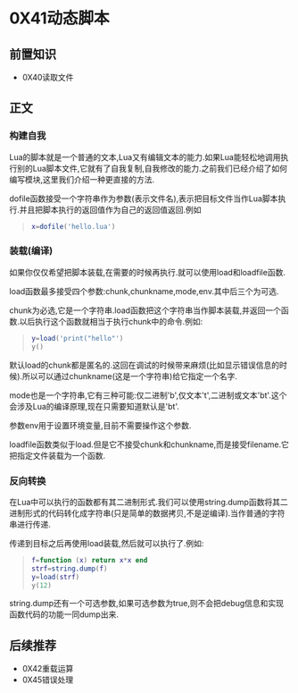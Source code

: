 # 0X41动态脚本

## 前置知识

* 0X40读取文件

## 正文

### 构建自我

Lua的脚本就是一个普通的文本,Lua又有编辑文本的能力.如果Lua能轻松地调用执行别的Lua脚本文件,它就有了自我复制,自我修改的能力.之前我们已经介绍了如何编写模块,这里我们介绍一种更直接的方法.

dofile函数接受一个字符串作为参数(表示文件名),表示把目标文件当作Lua脚本执行.并且把脚本执行的返回值作为自己的返回值返回.例如

>```lua
>x=dofile('hello.lua')
>```

### 装载(编译)

如果你仅仅希望把脚本装载,在需要的时候再执行.就可以使用load和loadfile函数.

load函数最多接受四个参数:chunk,chunkname,mode,env.其中后三个为可选.

chunk为必选,它是一个字符串.load函数把这个字符串当作脚本装载,并返回一个函数.以后执行这个函数就相当于执行chunk中的命令.例如:

>```lua
>y=load('print("hello"')
>y()
>```

默认load的chunk都是匿名的.这回在调试的时候带来麻烦(比如显示错误信息的时候).所以可以通过chunkname(这是一个字符串)给它指定一个名字.

mode也是一个字符串,它有三种可能:仅二进制'b',仅文本't',二进制或文本'bt'.这个会涉及Lua的编译原理,现在只需要知道默认是'bt'.

参数env用于设置环境变量,目前不需要操作这个参数.

loadfile函数类似于load.但是它不接受chunk和chunkname,而是接受filename.它把指定文件装载为一个函数.

### 反向转换

在Lua中可以执行的函数都有其二进制形式.我们可以使用string.dump函数将其二进制形式的代码转化成字符串(只是简单的数据拷贝,不是逆编译).当作普通的字符串进行传递.

传递到目标之后再使用load装载,然后就可以执行了.例如:

>```lua
>f=function (x) return x*x end
>strf=string.dump(f)
>y=load(strf)
>y(12)
>```

string.dump还有一个可选参数,如果可选参数为true,则不会把debug信息和实现函数代码的功能一同dump出来.

## 后续推荐

* 0X42重载运算
* 0X45错误处理
